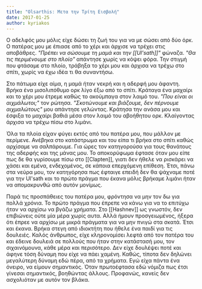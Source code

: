 ```yaml
---
title: "Olsarthis: Μετα την Τρίτη Εισβολή"
date: 2017-01-25
author: kyriakos
---
```


Ο αδελφός μου μόλις είχε δώσει τη ζωή του για να με σώσει από δύο όρκ. Ο πατέρας μου με έπιασε από το χέρι και άρχισε να τρέχει στις αποβάθρες. _"Πρέπει να σώσουμε τη μαμά και την [[Ul'sath]]"_ φώναζα.
_"Θα τις περιμένουμε στο πλοίο"_ απάντησε χωρίς να κόψει φόρα.
Την στιγμή που φτάσαμε στο πλοίο, τράβηξα το χέρι μου και άρχισα να τρέχω στο σπίτι, χωρίς να έχω ιδέα τι θα συναντήσω.

Στο πάτωμα είχε αίμα, η μαμά ήταν νεκρή και η αδερφή μου άφαντη. Βρήκα ένα μισολιπόθυμο ορκ λίγο έξω από το σπίτι. Κράταγα ένα μαχαίρι και το χέρι μου έτρεμε καθώς το ακούμπαγα στον λαιμό του. _"Που είναι οι αιχμάλωτοι;"_ τον ρώτησα.
_"Σκοτώνουμε και βιάζουμε, δεν πέρνουμε αιχμαλώτους"_ μου απάντησε γελώντας.
Κράτησα την ανάσα μου και έσφιξα το μαχαίρι βαθιά μέσα στον λαιμό του αβοήθητου ορκ. Κλαίγοντας άρχισα να τρέχω πίσω στο λιμάνι.

Όλα τα πλοία είχαν φύγει εκτός από του πατέρα μου, που μάλλον με περίμενε. Ανέβηκα στο κατάστρωμα και του είπα τι βρήκα στο σπίτι καθώς αρχίσαμε να σαλπάρουμε. Για ώρες τον κατηγορούσα για τους θανάτους της αδερφής και της μάνας μου. Το αποκορύφωμα έφτασε όταν μου είπε πως δε θα γυρίσουμε πίσω στο [[Clapten]], γιατι δεν ήθελε να ρισκάρει να χάσει και εμένα, ενδεχομένος, σε κάποια επερχόμενη επίθεση. Έτσι, πάνω στα νεύρα μου, τον κατηγόρησα πως έφταιγε επειδή δεν θα ψάχναμε ποτέ για την Ul'sath και το πρώτο πράγμα που έκανα μόλις βρήκαμε λιμάνι ήταν να απομακρυνθώ από αυτόν μονίμως.  

Παρά τις προσπάθειες του πατέρα μου, φρόντησα να μην τον δω για πολλά χρόνια. Το πρώτο πράγμα που έπρεπε να κάνω για να το επιτύχω ήταν να αρχίσω να βγάζω χρήματα. Στο [[Hashnev]] ως γνωστόν, δεν επιβιώνεις ούτε μία μέρα χωρίς αυτα. Αλλά ήμουν προσγειωμένος, ήξερα ότι έπρεε να αρχίσω με μικρά πράγματα για να μην πνιγώ στα σκατά. Έτσι και έκανα. Βρήκα στεγη από ιδιοκτήτη που ήθελε ένα παιδί για τις δουλειές. Καλός άνθρωπος, είχε κληρoνoμίσει λεφτά από τον πατέρα του και έδεινε δουλειά σε πολλούς που ήταν στην κατάστασή μου, τον σιχαινόμουνα, κάθε μέρα και περισότερο. Δεν είχε δουλέψει ποτέ και άφηνε τόση δύναμη που είχε να πάει χαμένη. Καθώς, τίποτα δεν δηλώνει μεγαλύτερη δύναμη εδώ πέρα, από τα χρήματα. Εγώ είχα πάντα ένα όνειρο, να είμουν σημαντικός. Όταν πρωτοέφτασα εδώ νόμιζα πως έτσι γίνεσαι σημαντικός, βοηθώντας άλλους. Προφανώς, κανείς δεν ασχολιόταν με αυτόν τον βλάκα.  




